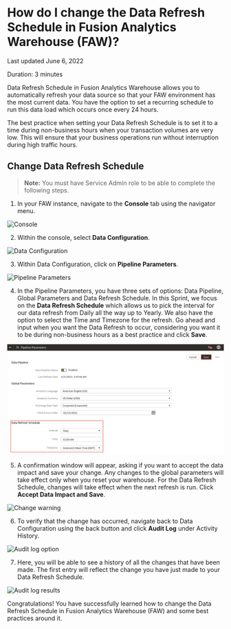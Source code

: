 # How do I change the Data Refresh Schedule in Fusion Analytics Warehouse (FAW)?

Last updated June 6, 2022

Duration: 3 minutes

Data Refresh Schedule in Fusion Analytics Warehouse allows you to automatically refresh your data source so that your FAW environment has the most current data. You have the option to set a recurring schedule to run this data load which occurs once every 24 hours.

The best practice when setting your Data Refresh Schedule is to set it to a time during non-business hours when your transaction volumes are very low. This will ensure that your business operations run without interruption during high traffic hours.

## Change Data Refresh Schedule
> **Note:** You must have Service Admin role to be able to complete the following steps.

1. In your FAW instance, navigate to the **Console** tab using the navigator menu.

  ![Console](images/console.png)

2. Within the console, select **Data Configuration**.

  ![Data Configuration](images/data-configuration.png)

3. Within Data Configuration, click on **Pipeline Parameters**.

  ![Pipeline Parameters](images/pipeline-parameters.png)

4. In the Pipeline Parameters, you have three sets of options: Data Pipeline, Global Parameters and Data Refresh Schedule. In this Sprint, we focus on the **Data Refresh Schedule** which allows us to pick the interval for our data refresh from Daily all the way up to Yearly. We also have the option to select the Time and Timezone for the refresh. Go ahead and input when you want the Data Refresh to occur, considering you want it to be during non-business hours as a best practice and click **Save**.

  ![Change incremental update time](images/change-time.png)

5. A confirmation window will appear, asking if you want to accept the data impact and save your change. Any changes to the global parameters will take effect only when you reset your warehouse. For the Data Refresh Schedule, changes will take effect when the next refresh is run. Click **Accept Data Impact and Save**.

  ![Change warning](images/notification.png)

6. To verify that the change has occurred, navigate back to Data Configuration using the back button and click **Audit Log** under Activity History.

  ![Audit log option](images/audit-log.png)

7. Here, you will be able to see a history of all the changes that have been made. The first entry will reflect the change you have just made to your Data Refresh Schedule.

  ![Audit log results](images/audit-log-result.png)

Congratulations! You have successfully learned how to change the Data Refresh Schedule in Fusion Analytics Warehouse (FAW) and some best practices around it.
